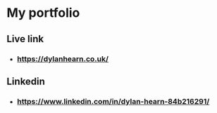# My portfolio

## Live link

- ### https://dylanhearn.co.uk/

## Linkedin

- ### https://www.linkedin.com/in/dylan-hearn-84b216291/
